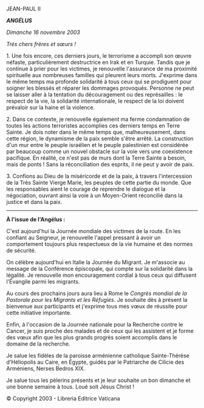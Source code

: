 JEAN-PAUL II

***ANGÉLUS***

*Dimanche 16 novembre 2003*

*Très chers frères et sœurs !*

1\. Une fois encore, ces derniers jours, le terrorisme a accompli son œuvre néfaste, particulièrement destructrice en Irak et en Turquie. Tandis que je continue à prier pour les victimes, je renouvelle l'assurance de ma proximité spirituelle aux nombreuses familles qui pleurent leurs morts. J'exprime dans le même temps ma profonde solidarité à tous ceux qui se prodiguent pour soigner les blessés et réparer les dommages provoqués. Personne ne peut se laisser aller à la tentation du découragement ou des représailles : le respect de la vie, la solidarité internationale, le respect de la loi doivent prévaloir sur la haine et la violence.

2\. Dans ce contexte, je renouvelle également ma ferme condamnation de toutes les actions terroristes accomplies ces derniers temps en Terre Sainte. Je dois noter dans le même temps que, malheureusement, dans cette région, le dynamisme de la paix semble s'être arrêté. La construction d'un mur entre le peuple israélien et le peuple palestinien est considérée par beaucoup comme un nouvel obstacle sur la voie vers une coexistence pacifique. En réalité, ce n'est pas de murs dont la Terre Sainte a besoin, mais de ponts ! Sans la réconciliation des esprits, il ne peut y avoir de paix.

3\. Confions au Dieu de la miséricorde et de la paix, à travers l'intercession de la Très Sainte Vierge Marie, les peuples de cette partie du monde. Que les responsables aient le courage de reprendre le dialogue et la négociation, ouvrant ainsi la voie à un Moyen-Orient réconcilié dans la justice et dans la paix.

** * **

**À l'issue de l'Angélus :**

C'est aujourd'hui la Journée mondiale des victimes de la route. En les confiant au Seigneur, je renouvelle l'appel pressant à avoir un comportement toujours plus respectueux de la vie humaine et des normes de sécurité.

On célèbre aujourd'hui en Italie la Journée du Migrant. Je m'associe au message de la Conférence épiscopale, qui compte sur la solidarité dans la légalité. Je renouvelle mon encouragement cordial à tous ceux qui diffusent l'Évangile parmi les migrants.

Au cours des prochains jours aura lieu à Rome le *Congrès mondial de la Pastorale pour les Migrants et les Réfugiés*. Je souhaite dès à présent la bienvenue aux participants et j'exprime tous mes vœux de réussite pour cette initiative importante.

Enfin, à l'occasion de la Journée nationale pour la Recherche contre le Cancer, je suis proche des malades et de ceux qui les assistent et je forme des vœux afin que les plus grands progrès soient accomplis dans le domaine de la recherche.

Je salue les fidèles de la paroisse arménienne catholique Sainte-Thérèse d'Héliopolis au Caire, en Égypte, guidés par le Patriarche de Cilicie des Arméniens, Nerses Bedros XIX.

Je salue tous les pèlerins présents et je leur souhaite un bon dimanche et une bonne semaine à tous. Loué soit Jésus Christ !

© Copyright 2003 - Libreria Editrice Vaticana